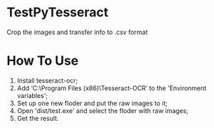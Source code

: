 # TestPyTesseract
Crop the images and transfer info to .csv format
# How To Use
1. Install tesseract-ocr;
2. Add ‘C:\Program Files (x86)\Tesseract-OCR’ to the 'Environment variables';
3. Set up one new floder and put the raw images to it;
4. Open 'dist/test.exe' and select the floder with raw images;
5. Get the result.
